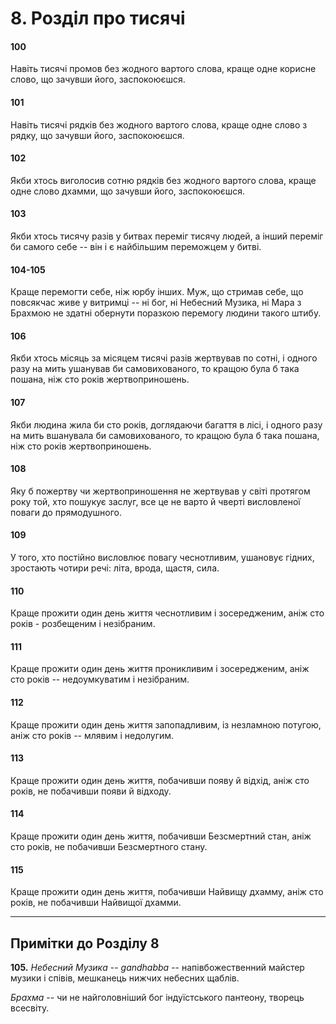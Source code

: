 # 8. Розділ про тисячі

#### 100

Навіть тисячі промов без жодного вартого слова, краще одне корисне слово, що зачувши його, заспокоюєшся.

#### 101

Навіть тисячі рядків без жодного вартого слова, краще одне слово з рядку, що зачувши його, заспокоюєшся.

#### 102

Якби хтось виголосив сотню рядків без жодного вартого слова, краще одне слово дхамми, що зачувши його, заспокоюєшся.

#### 103

Якби хтось тисячу разів у битвах переміг тисячу людей, а інший переміг би самого себе -- він і є найбільшим переможцем у битві.

#### 104-105

Краще перемогти себе, ніж юрбу інших. Муж, що стримав себе, що повсякчас живе у витримці -- ні бог, ні Небесний Музика, ні Мара з Брахмою не здатні обернути поразкою перемогу людини такого штибу.

#### 106

Якби хтось місяць за місяцем тисячі разів жертвував по сотні, і одного разу на мить ушанував би самовихованого, то кращою була б така пошана, ніж сто років жертвоприношень.

#### 107

Якби людина жила би сто років, доглядаючи багаття в лісі, і одного разу на мить вшанувала би самовихованого, то кращою була б така пошана, ніж сто років жертвоприношень.

#### 108

Яку б пожертву чи жертвоприношення не жертвував у світі протягом року той, хто пошукує заслуг, все це не варто й чверті висловленої поваги до прямодушного.

#### 109

У того, хто постійно висловлює повагу чеснотливим, ушановує гідних, зростають чотири речі: літа, врода, щастя, сила.

#### 110

Краще прожити один день життя чеснотливим і зосередженим, аніж сто років - розбещеним і незібраним.

#### 111

Краще прожити один день життя проникливим і зосередженим, аніж сто років -- недоумкуватим і незібраним.

#### 112

Краще прожити один день життя запопадливим, із незламною потугою, аніж сто років -- млявим і недолугим.

#### 113

Краще прожити один день життя, побачивши появу й відхід, аніж сто років, не побачивши появи й відходу.

#### 114

Краще прожити один день життя, побачивши Безсмертний стан, аніж сто років, не побачивши Безсмертного стану.

#### 115

Краще прожити один день життя, побачивши Найвищу дхамму, аніж сто років, не побачивши Найвищої дхамми.

---

## Примітки до Розділу 8

**105.** *Небесний Музика* -- *gandhabba* -- напівбожественний майстер музики і співів, мешканець нижчих небесних щаблів.

*Брахма* -- чи не найголовніший бог індуїстського пантеону, творець всесвіту.
